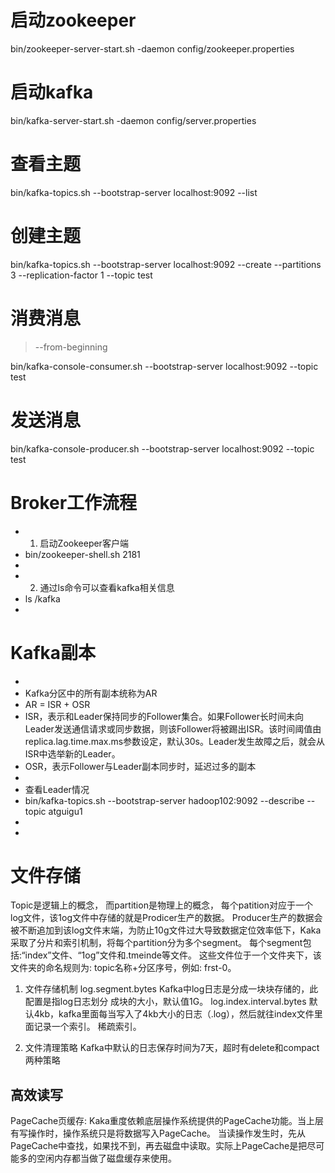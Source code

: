 
# 启动zookeeper
bin/zookeeper-server-start.sh -daemon config/zookeeper.properties

# 启动kafka
bin/kafka-server-start.sh  -daemon config/server.properties

# 查看主题
bin/kafka-topics.sh --bootstrap-server localhost:9092 --list

# 创建主题
bin/kafka-topics.sh --bootstrap-server localhost:9092 --create --partitions 3 --replication-factor 1 --topic test

# 消费消息
>  --from-beginning  
> 
bin/kafka-console-consumer.sh --bootstrap-server localhost:9092  --topic test

# 发送消息
bin/kafka-console-producer.sh --bootstrap-server localhost:9092 --topic test

# Broker工作流程
* 1) 启动Zookeeper客户端
* bin/zookeeper-shell.sh 2181
*
* 2) 通过ls命令可以查看kafka相关信息
* ls /kafka
*
# Kafka副本
*
* Kafka分区中的所有副本统称为AR
* AR = ISR + OSR
* ISR，表示和Leader保持同步的Follower集合。如果Follower长时间未向Leader发送通信请求或同步数据，则该Follower将被踢出ISR。该时间阈值由replica.lag.time.max.ms参数设定，默认30s。Leader发生故障之后，就会从ISR中选举新的Leader。
* OSR，表示Follower与Leader副本同步时，延迟过多的副本
*
* 查看Leader情况
* bin/kafka-topics.sh --bootstrap-server hadoop102:9092 --describe --topic atguigu1
*
*
# 文件存储
Topic是逻辑上的概念，
而partition是物理上的概念，
每个patition对应于一个log文件，该1og文件中存储的就是Prodicer生产的数据。
Producer生产的数据会被不断追加到该log文件末端，为防止10g文件过大导致数据定位效率低下，Kaka采取了分片和索引机制，将每个partition分为多个segment。
每个segment包括:“index”文件、“1og”文件和.tmeinde等文件。
这些文件位于一个文件夹下，该文件夹的命名规则为: topic名称+分区序号，例如: frst-0。

1. 文件存储机制
log.segment.bytes	Kafka中log日志是分成一块块存储的，此配置是指log日志划分 成块的大小，默认值1G。
log.index.interval.bytes	默认4kb，kafka里面每当写入了4kb大小的日志（.log），然后就往index文件里面记录一个索引。 稀疏索引。

2. 文件清理策略
Kafka中默认的日志保存时间为7天，超时有delete和compact两种策略

## 高效读写
PageCache页缓存: Kaka重度依赖底层操作系统提供的PageCache功能。当上层有写操作时，操作系统只是将数据写入PageCache。
当读操作发生时，先从PageCache中查找，如果找不到，再去磁盘中读取。实际上PageCache是把尽可能多的空闲内存都当做了磁盘缓存来使用。






